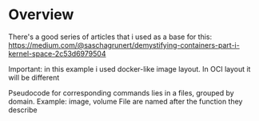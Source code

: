 # Overview

There's a good series of articles that i used as a base for this:
https://medium.com/@saschagrunert/demystifying-containers-part-i-kernel-space-2c53d6979504

Important: in this example i used docker-like image layout. In OCI layout it will be different

Pseudocode for corresponding commands lies in a files, grouped by domain. Example: image, volume
File are named after the function they describe